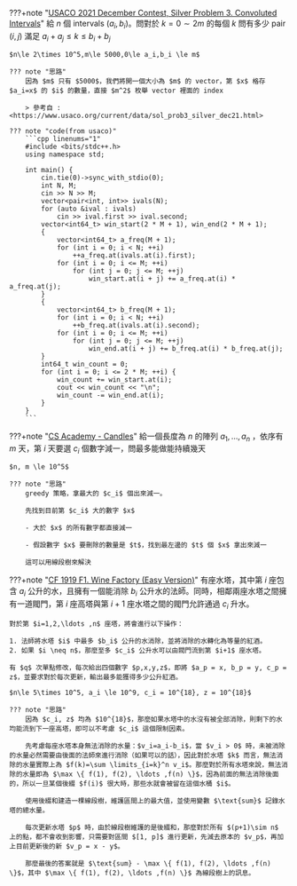 ???+note "[USACO 2021 December Contest, Silver Problem 3. Convoluted Intervals](https://www.usaco.org/index.php?page=viewproblem2&cpid=1160)"
	給 $n$ 個 intervals $(a_i,b_i)$。問對於 $k=0\sim 2m$ 的每個 $k$ 問有多少 pair $(i,j)$ 滿足 $a_i + a_j \leq k \leq b_i + b_j$
	
	$n\le 2\times 10^5,m\le 5000,0\le a_i,b_i \le m$
	
	??? note "思路"
		因為 $m$ 只有 $5000$，我們將開一個大小為 $m$ 的 vector，第 $x$ 格存 $a_i=x$ 的 $i$ 的數量，直接 $m^2$ 枚舉 vector 裡面的 index
		
		> 參考自 : <https://www.usaco.org/current/data/sol_prob3_silver_dec21.html>
		
	??? note "code(from usaco)"
		```cpp linenums="1"
		#include <bits/stdc++.h>
	    using namespace std;
	
	    int main() {
	        cin.tie(0)->sync_with_stdio(0);
	        int N, M;
	        cin >> N >> M;
	        vector<pair<int, int>> ivals(N);
	        for (auto &ival : ivals)
	            cin >> ival.first >> ival.second;
	        vector<int64_t> win_start(2 * M + 1), win_end(2 * M + 1);
	        {
	            vector<int64_t> a_freq(M + 1);
	            for (int i = 0; i < N; ++i)
	                ++a_freq.at(ivals.at(i).first);
	            for (int i = 0; i <= M; ++i)
	                for (int j = 0; j <= M; ++j)
	                    win_start.at(i + j) += a_freq.at(i) * a_freq.at(j);
	        }
	        {
	            vector<int64_t> b_freq(M + 1);
	            for (int i = 0; i < N; ++i)
	                ++b_freq.at(ivals.at(i).second);
	            for (int i = 0; i <= M; ++i)
	                for (int j = 0; j <= M; ++j)
	                    win_end.at(i + j) += b_freq.at(i) * b_freq.at(j);
	        }
	        int64_t win_count = 0;
	        for (int i = 0; i <= 2 * M; ++i) {
	            win_count += win_start.at(i);
	            cout << win_count << "\n";
	            win_count -= win_end.at(i);
	        }
	    }
		```

???+note "[CS Academy - Candles](https://csacademy.com/contest/archive/task/candles/statement/)"
	給一個長度為 $n$ 的陣列 $a_1, ... ,a_n$ ，依序有 $m$ 天，第 $i$ 天要選 $c_i$ 個數字減一，問最多能做能持續幾天

	$n, m \le 10^5$
	
	??? note "思路"
		greedy 策略，拿最大的 $c_i$ 個出來減一。
	
	    先找到目前第 $c_i$ 大的數字 $x$ 
	
	    - 大於 $x$ 的所有數字都直接減一
	
	    - 假設數字 $x$ 要刪除的數量是 $t$，找到最左邊的 $t$ 個 $x$ 拿出來減一
	
		這可以用線段樹來解決

???+note "[CF 1919 F1. Wine Factory (Easy Version)](https://www.luogu.com.cn/problem/CF1919F1)"
	有座水塔，其中第 $i$ 座包含 $a_i$ 公升的水，且擁有一個能消除 $b_i$ 公升水的法師。同時，相鄰兩座水塔之間擁有一道閥門，第 $i$ 座高塔與第 $i+1$ 座水塔之間的閥門允許通過 $c_i$ 升水。

    對於第 $i=1,2,\ldots ,n$ 座塔，將會進行以下操作：

    1. 法師將水塔 $i$ 中最多 $b_i$ 公升的水消除，並將消除的水轉化為等量的紅酒。
    2. 如果 $i \neq n$，那麼至多 $c_i$ 公升水可以由閥門流到第 $i+1$ 座水塔。

    有 $q$ 次單點修改，每次給出四個數字 $p,x,y,z$，即將 $a_p = x, b_p = y, c_p = z$，並要求對於每次更新，輸出最多能獲得多少公升紅酒。

    $n\le 5\times 10^5, a_i \le 10^9, c_i = 10^{18}, z = 10^{18}$
    
    ??? note "思路"
    	因為 $c_i, z$ 均為 $10^{18}$，那麼如果水塔中的水沒有被全部消除，則剩下的水均能流到下一座高塔，即可以不考慮 $c_i$ 這個限制因素。
    	
    	先考慮每座水塔本身無法消除的水量：$v_i=a_i-b_i$，當 $v_i > 0$ 時，未被消除的水量必然需要由後面的法師來進行消除（如果可以的話），因此對於水塔 $k$ 而言，無法消除的水量實際上為 $f(k)=\sum \limits_{i=k}^n v_i$。那麼對於所有水塔來說，無法消除的水量即為 $\max \{ f(1), f(2), \ldots ,f(n) \}$，因為前面的無法消除後面的，所以一旦某個後綴 $f(i)$ 很大時，那些水就會被留在這個水桶 $i$。
		
		使用後綴和建造一棵線段樹，維護區間上的最大值，並使用變數 $\text{sum}$ 記錄水塔的總水量。
		
		每次更新水塔 $p$ 時，由於線段樹維護的是後綴和，那麼對於所有 $(p+1)\sim n$ 上的點，都不會收到影響，只需要對區間 $[1, p]$ 進行更新，先減去原本的 $v_p$，再加上目前更新後的新 $v_p = x - y$。
		
		那麼最後的答案就是 $\text{sum} - \max \{ f(1), f(2), \ldots ,f(n) \}$，其中 $\max \{ f(1), f(2), \ldots ,f(n) \}$ 為線段樹上的訊息。
	